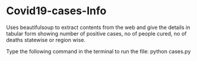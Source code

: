# Covid19-cases-Info

Uses beautifulsoup to extract contents from the web and give the details in tabular form showing number of positive cases, no of people cured, no of deaths statewise or region wise.

 Type the following command in the terminal to run the file:
    python cases.py
    
